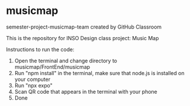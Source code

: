 # musicmap
semester-project-musicmap-team created by GitHub Classroom

This is the repository for INSO Design class project: Music Map

Instructions to run the code:

1) Open the terminal and change directory to musicmap/FrontEnd/musicmap
2) Run "npm install" in the terminal, make sure that node.js is installed on your computer
3) Run "npx expo"
4) Scan QR code that appears in the terminal with your phone
5) Done

